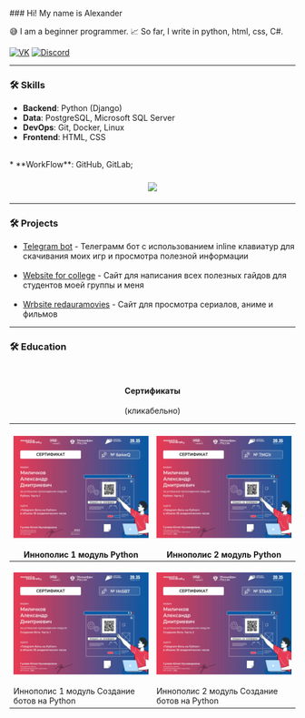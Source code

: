 ﻿﻿### Hi! My name is Alexander

😅 I am a beginner programmer. 📈 So far, I write in python, html, css, C#.

[![VK](https://img.shields.io/badge/-VK-0077FF?style=for-the-badge&logo=VK&logoColor=FFFFFF)](https://vk.com/komorilfg)
[![Discord](https://img.shields.io/badge/-Discord-5761F6?style=for-the-badge&logo=Discord&logoColor=FFFFFF)](https://discordapp.com/users/996144843287957514/)

---
<h3>🛠️ Skills</h3>

* **Backend**: Python (Django)
* **Data**: PostgreSQL, Microsoft SQL Server
* **DevOps**: Git, Docker, Linux
* **Frontend**: HTML, CSS
<br>
* **WorkFlow**: GitHub, GitLab;

<h3 align="center"><img src="https://github-readme-stats.vercel.app/api/top-langs/?username=Komorif&langs_count=6&layout=compact&theme=dark"></h3>


---

<h3>🛠️ Projects</h3>

- [Telegram bot](https://github.com/Komorif/Telegram_bot_pythonanywhere) - Телеграмм бот с использованием inline клавиатур
для скачивания моих игр и просмотра полезной информации
<br><br>
- [Website for college](https://github.com/Komorif/college_blog) - Сайт для написания всех полезных гайдов для студентов моей группы и меня 
<br><br>
- [Wrbsite redauramovies](https://github.com/Komorif/f) - Сайт для просмотра сериалов, аниме и фильмов

---

<h3>🛠️ Education</h3>
<br>

<h4 align="center">Сертификаты</h3>
<p align="center">(кликабельно)</p>

| <br>[<img src="assets/Python_module_part_1.jpg" height="180px" width="800px">](https://downloader.disk.yandex.ru/preview/9f4eaf82cc8e8bc08bc9830c67bcb0c7196eaa3ad406979fbc4809a1f25274cc/6864057c/O8RJc04RuhPi0xW8PR43g09pFmT72KjmPpNLM9juXQeQ3L9ldtkPthKu2UGmGKpx2Jf_UtfCcqP-AuJPZYb9iA%3D%3D?uid=0&filename=Python_module_part_1.jpg&disposition=inline&hash=&limit=0&content_type=image%2Fjpeg&owner_uid=0&tknv=v3&size=2048x2048)<br><br>Иннополис 1 модуль Python                     | <br>[<img src="assets/Python_module_part_2.jpg" height="180px" width="800px">](https://downloader.disk.yandex.ru/preview/59f3867b99fdfed0960d61361682dc67ff34b13ac7f3e57e88b1188cc1cdca9b/686405a5/SHCWevO1KHOhj9CL_atrwE9pFmT72KjmPpNLM9juXQf6acm93W5WWHTjiouoiaiu8w6rZw8G5P0n3WOhcIR3dw%3D%3D?uid=0&filename=Python_module_part_2.jpg&disposition=inline&hash=&limit=0&content_type=image%2Fjpeg&owner_uid=0&tknv=v3&size=2048x2048)<br><br>Иннополис 2 модуль Python                    |
| ------------------------------------------------------------------------------------------------------------------------------------------------------------------------------------------------------------------------------------------------------------------------------------------------------------------------------------------------------------------------------------------------------------------------------------------------------------------------------------------- | ------------------------------------------------------------------------------------------------------------------------------------------------------------------------------------------------------------------------------------------------------------------------------------------------------------------------------------------------------------------------------------------------------------------------------------------------------------------------------------------ |
| <br>[<img src="assets/creating_a_bot_part_1.jpg" height="180px" width="800px">](https://downloader.disk.yandex.ru/preview/07f4ffa18886423ec5dc7be4c908bc10a17285285aa1a50b4e034ab4f1d9fac0/686405d9/kARbwjNK19gdiynn94ZPQ4WoHqPuvDrEQ1uhIUTUGnHSUZbN33pSGdRLO1RsuRWhSMnBxs0OdO8AAtrymxktsA%3D%3D?uid=0&filename=creating_a_bot_part_1.jpg&disposition=inline&hash=&limit=0&content_type=image%2Fjpeg&owner_uid=0&tknv=v3&size=2048x2048)<br><br>Иннополис 1 модуль Создание ботов на Python | <br>[<img src="assets/creating_a_bot_part_2.jpg" height="180px" width="800px">](https://downloader.disk.yandex.ru/preview/b1518267a6eff17896986d359e5a366658a49f28944a858095341814d5d6c80f/686405f8/SHCWevO1KHOhj9CL_atrwE9pFmT72KjmPpNLM9juXQf6acm93W5WWHTjiouoiaiu8w6rZw8G5P0n3WOhcIR3dw%3D%3D?uid=0&filename=Python_module_part_2.jpg&disposition=inline&hash=&limit=0&content_type=image%2Fjpeg&owner_uid=0&tknv=v3&size=2048x2048)<br><br>Иннополис 2 модуль Создание ботов на Python |
